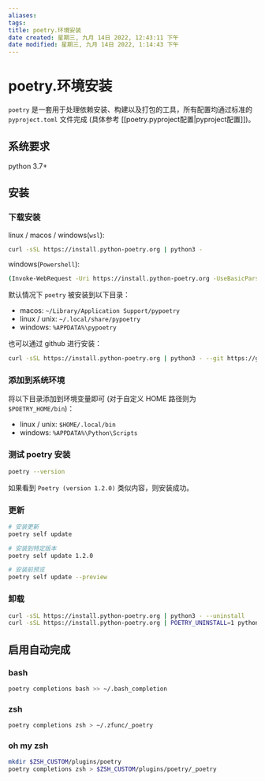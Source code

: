```yaml
---
aliases:
tags: 
title: poetry.环境安装
date created: 星期三, 九月 14日 2022, 12:43:11 下午
date modified: 星期三, 九月 14日 2022, 1:14:43 下午
---
```


# poetry.环境安装

`poetry` 是一套用于处理依赖安装、构建以及打包的工具，所有配置均通过标准的 `pyproject.toml` 文件完成 (具体参考 [[poetry.pyproject配置|pyproject配置]])。

## 系统要求

python 3.7+

## 安装

### 下载安装

linux / macos / windows(`wsl`):

```bash
curl -sSL https://install.python-poetry.org | python3 -
```

windows(`Powershell`):

```bash
(Invoke-WebRequest -Uri https://install.python-poetry.org -UseBasicParsing).Content | py -

```

默认情况下 `poetry` 被安装到以下目录：

- macos: `~/Library/Application Support/pypoetry`
- linux / unix: `~/.local/share/pypoetry`
- windows: `%APPDATA%\pypoetry`

也可以通过 github 进行安装：

```bash
curl -sSL https://install.python-poetry.org | python3 - --git https://github.com/python-poetry/poetry.git@master

```

### 添加到系统环境

将以下目录添加到环境变量即可 (对于自定义 HOME 路径则为 `$POETRY_HOME/bin`)：

- linux / unix: `$HOME/.local/bin`
- windows: `%APPDATA%\Python\Scripts`

### 测试 poetry 安装

```bash
poetry --version
```

如果看到 `Poetry (version 1.2.0)` 类似内容，则安装成功。

### 更新

```bash
# 安装更新
poetry self update

# 安装到特定版本
poetry self update 1.2.0

# 安装前预览
poetry self update --preview
```

### 卸载

```bash
curl -sSL https://install.python-poetry.org | python3 - --uninstall
curl -sSL https://install.python-poetry.org | POETRY_UNINSTALL=1 python3 -
```

## 启用自动完成

### bash

```bash
poetry completions bash >> ~/.bash_completion
```

### zsh

```bash
poetry completions zsh > ~/.zfunc/_poetry
```

### oh my zsh

```bash
mkdir $ZSH_CUSTOM/plugins/poetry
poetry completions zsh > $ZSH_CUSTOM/plugins/poetry/_poetry
```
